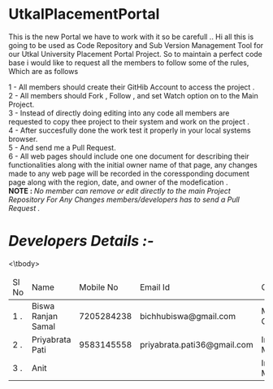 # UtkalPlacementPortal
This is the new Portal we have to work with it so be carefull ..
Hi all this is going to be used as Code Repository and Sub Version Management Tool for our Utkal University Placement Portal Project.
So to maintain a perfect code base  i would like to request all the members to follow some of the rules, Which are as follows

1 - All members should create their GitHib Account to access the project . <br>
2 - All members should Fork , Follow , and set Watch option on to the Main Project. <br>
3 - Instead of directly doing editing into any code all members are requested to copy thee project to their system and work on the project .<br>
4 - After succesfully done the work test it properly in your local systems browser.<br>
5 - And send me a Pull Request.<br>
6 - All web pages should include one one document for describing their functionalities along with the initial owner name of that page, any changes made to any web page will be recorded in the coressponding document page along with the region, date, and owner of the modefication .<br>
<b>NOTE : </b> <i>No member can remove or edit directly to the main Project Repository For Any Changes members/developers has to send  a Pull Request .</i>

<h1><b><i>Developers Details :- </i></b></h1>

<table>
  <thead>
    <td>Sl No</td>
    <td>Name </td>
    <td>Mobile No</td>
    <td>Email Id</td>
    <td>Qualification</td>
    <td>Designation</td>
  </thead>
  <tbody>
    <tr>
      <td>1 .</td>
      <td>Biswa Ranjan Samal</td>
      <td>7205284238</td>
      <td>bichhubiswa@gmail.com</td>
      <td>MCA, M.Tech-CSE(Continuing)</td>
      <td>Software Engeenier</td>
    </tr>
    <tr>
      <td>2 .</td>
      <td>Priyabrata Pati</td>
      <td>9583145558</td>
      <td>priyabrata.pati36@gmail.com</td>
      <td>Integrated MCA(Continuing)</td>
      <td>Student</td>
    </tr>
	<tr>
      <td>3 .</td>
      <td>Anit</td>
      <td></td>
      <td></td>
      <td>Integrated MCA(Continuing)</td>
      <td>Student</td>
    </tr>
  <\tbody>
</table>


